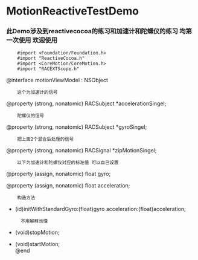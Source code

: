 # MotionReactiveTestDemo


### 此Demo涉及到reactivecocoa的练习和加速计和陀螺仪的练习 均第一次使用 欢迎使用


			

		#import <Foundation/Foundation.h>
		#import "ReactiveCocoa.h"
		#import <CoreMotion/CoreMotion.h>
		#import "RACEXTScope.h"
@interface motionViewModel : NSObject<br>

		这个为加速计的信号
		
@property (strong, nonatomic) RACSubject *accelerationSingel;

		陀螺仪的信号
		
@property (strong, nonatomic) RACSubject *gyroSingel;

		把上面2个混合后处理的信号
		
@property (strong, nonatomic) RACSignal *zipMotionSingel;


		以下为加速计和陀螺仪对应的标准值 可以自己设置
		 
@property (assign, nonatomic) float gyro;

@property (assign, nonatomic) float acceleration;


		构造方法
- (id)initWithStandardGyro:(float)gyro acceleration:(float)acceleration;


		不用解释也懂
- (void)stopMotion;

- (void)startMotion;<br>
@end


